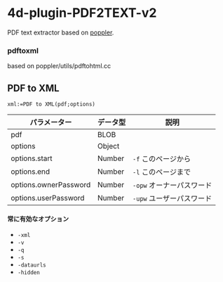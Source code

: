 # 4d-plugin-PDF2TEXT-v2
PDF text extractor based on [poppler](https://poppler.freedesktop.org).

### pdftoxml

based on poppler/utils/pdftohtml.cc

## PDF to XML

```4d
xml:=PDF to XML(pdf;options)
```

|パラメーター|データ型|説明|
|-|-|-|
|pdf|BLOB||
|options|Object||
|options.start|Number|`-f` このページから|
|options.end|Number|`-l` このページまで|
|options.ownerPassword|Number|`-opw` オーナーパスワード|
|options.userPassword|Number|`-upw` ユーザーパスワード|

#### 常に有効なオプション

* `-xml`
* `-v`
* `-q`
* `-s`
* `-dataurls`
* `-hidden`

